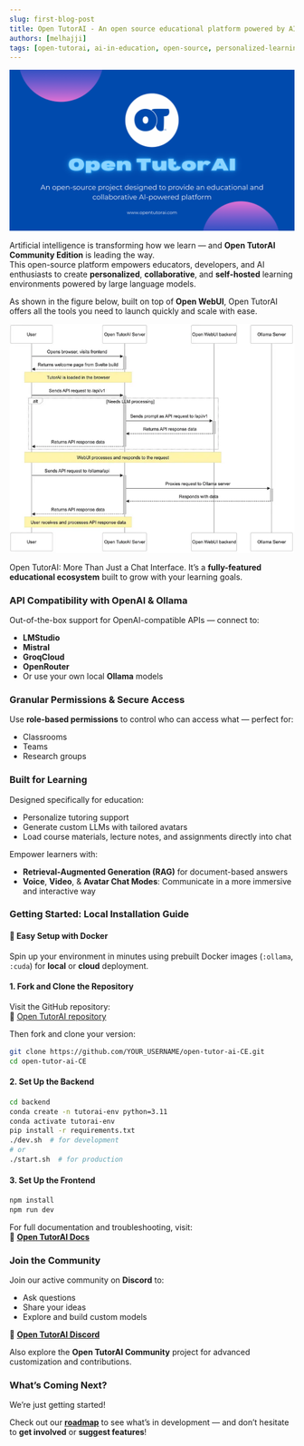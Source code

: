 ```yaml
---
slug: first-blog-post
title: Open TutorAI - An open source educational platform powered by AI
authors: [melhajji]
tags: [open-tutorai, ai-in-education, open-source, personalized-learning]
---
```

![TutorAI Banner](../static/img/Banner.png)

Artificial intelligence is transforming how we learn — and **Open TutorAI Community Edition** is leading the way.  
This open-source platform empowers educators, developers, and AI enthusiasts to create **personalized**, **collaborative**, and **self-hosted** learning environments powered by large language models.

As shown in the figure below, built on top of **Open WebUI**, Open TutorAI offers all the tools you need to launch quickly and scale with ease.

![Sequence Diagram](../static/img/Sequence.png)


Open TutorAI: More Than Just a Chat Interface. It’s a **fully-featured educational ecosystem** built to grow with your learning goals.


### API Compatibility with OpenAI & Ollama

Out-of-the-box support for OpenAI-compatible APIs — connect to:

- **LMStudio**
- **Mistral**
- **GroqCloud**
- **OpenRouter**
- Or use your own local **Ollama** models


### Granular Permissions & Secure Access

Use **role-based permissions** to control who can access what — perfect for:

- Classrooms  
- Teams  
- Research groups


### Built for Learning

Designed specifically for education:

-  Personalize tutoring support  
-  Generate custom LLMs with tailored avatars  
-  Load course materials, lecture notes, and assignments directly into chat  

Empower learners with:

-  **Retrieval-Augmented Generation (RAG)** for document-based answers  
-  **Voice**,  **Video**, &  **Avatar Chat Modes**: Communicate in a more immersive and interactive way  


### Getting Started: Local Installation Guide

#### 🐳 Easy Setup with Docker

Spin up your environment in minutes using prebuilt Docker images (`:ollama`, `:cuda`) for **local** or **cloud** deployment.


#### 1. Fork and Clone the Repository

Visit the GitHub repository:  
🔗 [Open TutorAI repository](https://github.com/Open-TutorAi/open-tutor-ai-CE)

Then fork and clone your version:

```bash
git clone https://github.com/YOUR_USERNAME/open-tutor-ai-CE.git
cd open-tutor-ai-CE
```

#### 2. Set Up the Backend

```bash
cd backend
conda create -n tutorai-env python=3.11
conda activate tutorai-env
pip install -r requirements.txt
./dev.sh  # for development
# or
./start.sh  # for production
```

#### 3. Set Up the Frontend

```bash
npm install
npm run dev
```

For full documentation and troubleshooting, visit:  
📖 **[Open TutorAI Docs](https://opentutorai.com/docs/intro)**


### Join the Community

Join our active community on **Discord** to:

- Ask questions  
- Share your ideas  
- Explore and build custom models

🔗 **[Open TutorAI Discord](https://discord.gg/BTQtE2deEm)**  

Also explore the **Open TutorAI Community** project for advanced customization and contributions.


### What’s Coming Next?

We’re just getting started!

Check out our [**roadmap**](https://opentutorai.com/docs/roadmap) to see what’s in development — and don’t hesitate to **get involved** or **suggest features**!
